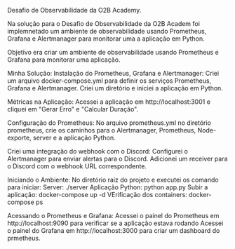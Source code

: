 Desafio de Observabilidade da O2B Academy.

Na solução para o Desafio de Observabilidade da O2B Academ foi implemnetado um ambiente de observabilidade usando Prometheus, Grafana e Alertmanager para monitorar uma a aplicação em Python.

Objetivo era criar um ambiente de observabilidade usando Prometheus e Grafana para monitorar uma aplicação.

Minha Solução:
Instalação do Prometheus, Grafana e Alertmanager:
Criei um arquivo docker-compose.yml para definir os serviços Prometheus, Grafana e Alertmanager.
Criei um diretório e iniciei a aplicação em Python.

Métricas na Aplicação:
Acessei a aplicação em http://localhost:3001 e cliquei em "Gerar Erro" e "Calcular Duração".

Configuração do Prometheus:
No arquivo prometheus.yml no diretório prometheus, crie os caminhos para o Alertmanager, Prometheus, Node-exporte, server e a aplicação Python.

Criei uma integração do webhook com o Discord:
Configurei o Alertmanager para enviar alertas para o Discord.
Adicionei um receiver para o Discord com o webhook URL correspondente.

Iniciando o Ambiente:
No diretório raiz do projeto e executei os comando para iniciar:
Server: ./server
Aplicação Python: python app.py
Subir a aplicação: docker-compose up -d
VErificação dos containers: docker-compose ps

Acessando o Prometheus e Grafana:
Acessei o painel do Prometheus em http://localhost:9090 para verificar se a aplicação estava rodando
Acessei o painel do Grafana em http://localhost:3000 para criar um dashboard do prmetheus.
